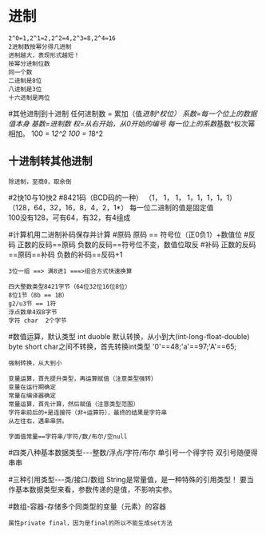 # 进制
    2^0=1,2^1=2,2^2=4,2^3=8,2^4=16
    2进制数按幂分得几进制
    进制越大，表现形式越短！
    按幂分进制位数
    同一个数
    二进制是8位
    八进制是3位
    十六进制是两位
    
#其他进制到十进制
    任何进制数 = 累加（值*进制^权位）
    系数=每一个位上的数据值本身
    基数=进制数
    权=从右开始，从0开始的编号
    每一位上的系数*基数^权次幂相加。
    100 = 1*2^2
    100 = 1*8^2
    
##    十进制转其他进制
    除进制，至商0，取余倒
    
    
#2快10与10快2
#8421码（BCD码的一种）
    （1，  1， 1，  1，1，1，1，1）
    （128，64，32，16，8，4，2，1*）
    每一位二进制的值是固定值    
     100没有128，可有64，有32，有4组成
       
#计算机用二进制补码保存并计算
#原码
    原码 == 符号位（正0负1）+数值位
#反码
    正数的反码==原码
    负数的反码==符号位不变，数值位取反
#补码
    正数的反码==原码==补码
    负数的补码==反码+1  
          
    3位一组 ==> 满8进1 ===>组合方式快速换算
    
    四大整数类型8421字节（64位32位16位8位）
    8位1节（8b == 1B）
    g2/u3节 == 1符
    浮点数单4双8字节
    字符 char  2个字节
    
#数值运算，默认类型 int duoble
    默认转换，从小到大(int-long-float-double)
    byte short char之间不转换，首先转换int类型
    '0'==48;'a'==97;'A'==65;
    
    强制转换，从大到小
    
    变量运算，首先提升类型，再运算赋值（注意类型强转）
    变量在运行期确定
    常量在编译器确定
    常量运算，首先计算，然后赋值（注意类型范围）
    字符串前后的+是连接符（非+运算符），最终的结果是字符串
    从左往右，遇串串拼。
    
    字面值常量==字符串/字符/数/布尔/空null
#四类八种基本数据类型---整数/浮点/字符/布尔
    单引号一个得字符
    双引号随便得串串
    
#三种引用类型---类/接口/数组
    String是常量值，是一种特殊的引用类型！
    要当作基本数据类型来看，参数传递的是值，不影响实参。
    
        
        
#数组-容器-存储多个同类型的变量（元素）的容器

    属性private final，因为是final的所以不能生成set方法

    
    
    
    
    
      
